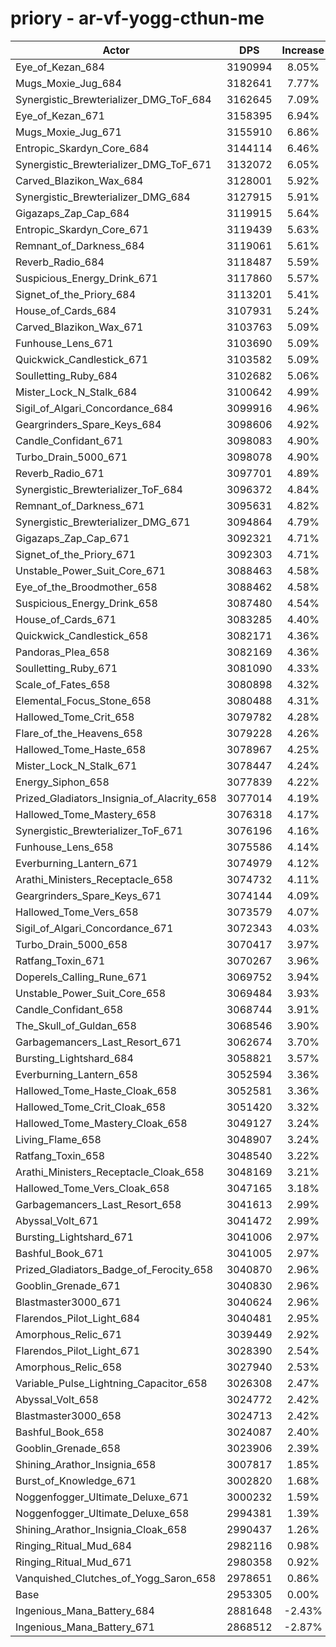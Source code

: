 # priory - ar-vf-yogg-cthun-me
| Actor | DPS | Increase |
|---|:---:|:---:|
|Eye_of_Kezan_684|3190994|8.05%|
|Mugs_Moxie_Jug_684|3182641|7.77%|
|Synergistic_Brewterializer_DMG_ToF_684|3162645|7.09%|
|Eye_of_Kezan_671|3158395|6.94%|
|Mugs_Moxie_Jug_671|3155910|6.86%|
|Entropic_Skardyn_Core_684|3144114|6.46%|
|Synergistic_Brewterializer_DMG_ToF_671|3132072|6.05%|
|Carved_Blazikon_Wax_684|3128001|5.92%|
|Synergistic_Brewterializer_DMG_684|3127915|5.91%|
|Gigazaps_Zap_Cap_684|3119915|5.64%|
|Entropic_Skardyn_Core_671|3119439|5.63%|
|Remnant_of_Darkness_684|3119061|5.61%|
|Reverb_Radio_684|3118487|5.59%|
|Suspicious_Energy_Drink_671|3117860|5.57%|
|Signet_of_the_Priory_684|3113201|5.41%|
|House_of_Cards_684|3107931|5.24%|
|Carved_Blazikon_Wax_671|3103763|5.09%|
|Funhouse_Lens_671|3103690|5.09%|
|Quickwick_Candlestick_671|3103582|5.09%|
|Soulletting_Ruby_684|3102682|5.06%|
|Mister_Lock_N_Stalk_684|3100642|4.99%|
|Sigil_of_Algari_Concordance_684|3099916|4.96%|
|Geargrinders_Spare_Keys_684|3098606|4.92%|
|Candle_Confidant_671|3098083|4.90%|
|Turbo_Drain_5000_671|3098078|4.90%|
|Reverb_Radio_671|3097701|4.89%|
|Synergistic_Brewterializer_ToF_684|3096372|4.84%|
|Remnant_of_Darkness_671|3095631|4.82%|
|Synergistic_Brewterializer_DMG_671|3094864|4.79%|
|Gigazaps_Zap_Cap_671|3092321|4.71%|
|Signet_of_the_Priory_671|3092303|4.71%|
|Unstable_Power_Suit_Core_671|3088463|4.58%|
|Eye_of_the_Broodmother_658|3088462|4.58%|
|Suspicious_Energy_Drink_658|3087480|4.54%|
|House_of_Cards_671|3083285|4.40%|
|Quickwick_Candlestick_658|3082171|4.36%|
|Pandoras_Plea_658|3082169|4.36%|
|Soulletting_Ruby_671|3081090|4.33%|
|Scale_of_Fates_658|3080898|4.32%|
|Elemental_Focus_Stone_658|3080488|4.31%|
|Hallowed_Tome_Crit_658|3079782|4.28%|
|Flare_of_the_Heavens_658|3079228|4.26%|
|Hallowed_Tome_Haste_658|3078967|4.25%|
|Mister_Lock_N_Stalk_671|3078447|4.24%|
|Energy_Siphon_658|3077839|4.22%|
|Prized_Gladiators_Insignia_of_Alacrity_658|3077014|4.19%|
|Hallowed_Tome_Mastery_658|3076318|4.17%|
|Synergistic_Brewterializer_ToF_671|3076196|4.16%|
|Funhouse_Lens_658|3075586|4.14%|
|Everburning_Lantern_671|3074979|4.12%|
|Arathi_Ministers_Receptacle_658|3074732|4.11%|
|Geargrinders_Spare_Keys_671|3074144|4.09%|
|Hallowed_Tome_Vers_658|3073579|4.07%|
|Sigil_of_Algari_Concordance_671|3072343|4.03%|
|Turbo_Drain_5000_658|3070417|3.97%|
|Ratfang_Toxin_671|3070267|3.96%|
|Doperels_Calling_Rune_671|3069752|3.94%|
|Unstable_Power_Suit_Core_658|3069484|3.93%|
|Candle_Confidant_658|3068744|3.91%|
|The_Skull_of_Guldan_658|3068546|3.90%|
|Garbagemancers_Last_Resort_671|3062674|3.70%|
|Bursting_Lightshard_684|3058821|3.57%|
|Everburning_Lantern_658|3052594|3.36%|
|Hallowed_Tome_Haste_Cloak_658|3052581|3.36%|
|Hallowed_Tome_Crit_Cloak_658|3051420|3.32%|
|Hallowed_Tome_Mastery_Cloak_658|3049127|3.24%|
|Living_Flame_658|3048907|3.24%|
|Ratfang_Toxin_658|3048540|3.22%|
|Arathi_Ministers_Receptacle_Cloak_658|3048169|3.21%|
|Hallowed_Tome_Vers_Cloak_658|3047165|3.18%|
|Garbagemancers_Last_Resort_658|3041613|2.99%|
|Abyssal_Volt_671|3041472|2.99%|
|Bursting_Lightshard_671|3041006|2.97%|
|Bashful_Book_671|3041005|2.97%|
|Prized_Gladiators_Badge_of_Ferocity_658|3040870|2.96%|
|Gooblin_Grenade_671|3040830|2.96%|
|Blastmaster3000_671|3040624|2.96%|
|Flarendos_Pilot_Light_684|3040481|2.95%|
|Amorphous_Relic_671|3039449|2.92%|
|Flarendos_Pilot_Light_671|3028390|2.54%|
|Amorphous_Relic_658|3027940|2.53%|
|Variable_Pulse_Lightning_Capacitor_658|3026308|2.47%|
|Abyssal_Volt_658|3024772|2.42%|
|Blastmaster3000_658|3024713|2.42%|
|Bashful_Book_658|3024087|2.40%|
|Gooblin_Grenade_658|3023906|2.39%|
|Shining_Arathor_Insignia_658|3007817|1.85%|
|Burst_of_Knowledge_671|3002820|1.68%|
|Noggenfogger_Ultimate_Deluxe_671|3000232|1.59%|
|Noggenfogger_Ultimate_Deluxe_658|2994381|1.39%|
|Shining_Arathor_Insignia_Cloak_658|2990437|1.26%|
|Ringing_Ritual_Mud_684|2982116|0.98%|
|Ringing_Ritual_Mud_671|2980358|0.92%|
|Vanquished_Clutches_of_Yogg_Saron_658|2978651|0.86%|
|Base|2953305|0.00%|
|Ingenious_Mana_Battery_684|2881648|-2.43%|
|Ingenious_Mana_Battery_671|2868512|-2.87%|
